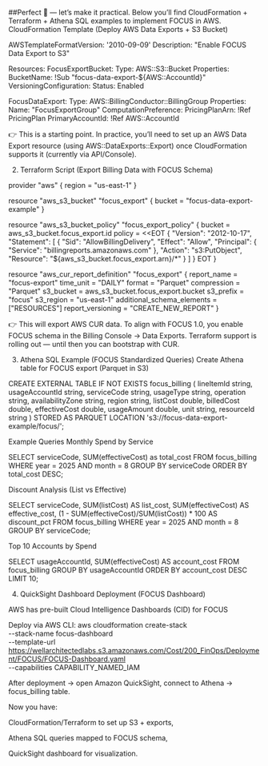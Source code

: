 ##Perfect 🚀 — let’s make it practical. Below you’ll find CloudFormation + Terraform + Athena SQL examples to implement FOCUS in AWS.
CloudFormation Template (Deploy AWS Data Exports + S3 Bucket)

AWSTemplateFormatVersion: '2010-09-09'
Description: "Enable FOCUS Data Export to S3"

Resources:
  FocusExportBucket:
    Type: AWS::S3::Bucket
    Properties:
      BucketName: !Sub "focus-data-export-${AWS::AccountId}"
      VersioningConfiguration:
        Status: Enabled

  FocusDataExport:
    Type: AWS::BillingConductor::BillingGroup
    Properties:
      Name: "FocusExportGroup"
      ComputationPreference:
        PricingPlanArn: !Ref PricingPlan
      PrimaryAccountId: !Ref AWS::AccountId
	  
👉 This is a starting point. In practice, you’ll need to set up an AWS Data Export resource (using AWS::DataExports::Export) once CloudFormation supports it (currently via API/Console).

2. Terraform Script (Export Billing Data with FOCUS Schema)

provider "aws" {
  region = "us-east-1"
}

resource "aws_s3_bucket" "focus_export" {
  bucket = "focus-data-export-example"
}

resource "aws_s3_bucket_policy" "focus_export_policy" {
  bucket = aws_s3_bucket.focus_export.id
  policy = <<EOT
{
  "Version": "2012-10-17",
  "Statement": [
    {
      "Sid": "AllowBillingDelivery",
      "Effect": "Allow",
      "Principal": {
        "Service": "billingreports.amazonaws.com"
      },
      "Action": "s3:PutObject",
      "Resource": "${aws_s3_bucket.focus_export.arn}/*"
    }
  ]
}
EOT
}

resource "aws_cur_report_definition" "focus_export" {
  report_name                = "focus-export"
  time_unit                  = "DAILY"
  format                     = "Parquet"
  compression                = "Parquet"
  s3_bucket                  = aws_s3_bucket.focus_export.bucket
  s3_prefix                  = "focus"
  s3_region                  = "us-east-1"
  additional_schema_elements = ["RESOURCES"]
  report_versioning          = "CREATE_NEW_REPORT"
}



👉 This will export AWS CUR data. To align with FOCUS 1.0, you enable FOCUS schema in the Billing Console → Data Exports. Terraform support is rolling out — until then you can bootstrap with CUR.

3. Athena SQL Example (FOCUS Standardized Queries) Create Athena table for FOCUS export (Parquet in S3)

CREATE EXTERNAL TABLE IF NOT EXISTS focus_billing (
  lineItemId string,
  usageAccountId string,
  serviceCode string,
  usageType string,
  operation string,
  availabilityZone string,
  region string,
  listCost double,
  billedCost double,
  effectiveCost double,
  usageAmount double,
  unit string,
  resourceId string
)
STORED AS PARQUET
LOCATION 's3://focus-data-export-example/focus/';


Example Queries Monthly Spend by Service

SELECT serviceCode,
       SUM(effectiveCost) as total_cost
FROM focus_billing
WHERE year = 2025 AND month = 8
GROUP BY serviceCode
ORDER BY total_cost DESC;

Discount Analysis (List vs Effective)

SELECT serviceCode,
       SUM(listCost) AS list_cost,
       SUM(effectiveCost) AS effective_cost,
       (1 - SUM(effectiveCost)/SUM(listCost)) * 100 AS discount_pct
FROM focus_billing
WHERE year = 2025 AND month = 8
GROUP BY serviceCode;


Top 10 Accounts by Spend

SELECT usageAccountId,
       SUM(effectiveCost) AS account_cost
FROM focus_billing
GROUP BY usageAccountId
ORDER BY account_cost DESC
LIMIT 10;

4. QuickSight Dashboard Deployment (FOCUS Dashboard)

AWS has pre-built Cloud Intelligence Dashboards (CID) for FOCUS

Deploy via AWS CLI:
aws cloudformation create-stack \
  --stack-name focus-dashboard \
  --template-url https://wellarchitectedlabs.s3.amazonaws.com/Cost/200_FinOps/Deployment/FOCUS/FOCUS-Dashboard.yaml \
  --capabilities CAPABILITY_NAMED_IAM

After deployment → open Amazon QuickSight, connect to Athena → focus_billing table.

Now you have:

CloudFormation/Terraform to set up S3 + exports,

Athena SQL queries mapped to FOCUS schema,

QuickSight dashboard for visualization.


